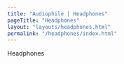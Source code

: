 ```yaml
---
title: "Audiophile | Headphones"
pageTitle: "Headphones"
layout: "layouts/headphones.html"
permalink: "/headphones/index.html"
---
```


Headphones
